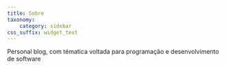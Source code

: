 ```yaml
---
title: Sobre
taxonomy:
    category: sidebar
css_suffix: widget_text
---
```


Personal blog, com tématica voltada para programação e desenvolvimento de software

